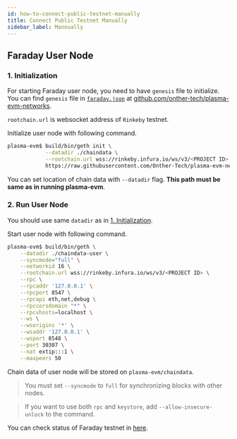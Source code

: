 ```yaml
---
id: how-to-connect-public-testnet-manually
title: Connect Public Testnet Manually
sidebar_label: Mannually
---
```


## Faraday User Node

### 1. Initialization

For starting Faraday user node, you need to have `genesis` file to initialize. You can find `genesis` file in [`faraday.json`](https://github.com/Onther-Tech/plasma-evm-networks/blob/master/faraday-testnet/faraday.json) at [github.com/onther-tech/plasma-evm-networks](https://github.com/Onther-Tech/plasma-evm-networks/tree/master/faraday-testnet).

`rootchain.url` is websocket address of `Rinkeby` testnet.

Initialize user node with following command.

```bash
plasma-evm$ build/bin/geth init \
            --datadir ./chaindata \
            --rootchain.url wss://rinkeby.infura.io/ws/v3/<PROJECT ID> \
            https://raw.githubusercontent.com/Onther-Tech/plasma-evm-networks/master/faraday-testnet/faraday.json
```

You can set location of chain data with `--datadir` flag. **This path must be same as in running plasma-evm**.

### 2. Run User Node

You should use same `datadir` as in [1. Initialization](how-to-connect-public-testnet-manually#1-initialization).

Start user node with following command.

```bash
plasma-evm$ build/bin/geth \
    --datadir ./chaindata-user \
    --syncmode="full" \
    --networkid 16 \
    --rootchain.url wss://rinkeby.infura.io/ws/v3/<PROJECT ID> \
    --rpc \
    --rpcaddr '127.0.0.1' \
    --rpcport 8547 \
    --rpcapi eth,net,debug \
    --rpccorsdomain "*" \
    --rpcvhosts=localhost \
    --ws \
    --wsorigins '*' \
    --wsaddr '127.0.0.1' \
    --wsport 8548 \
    --port 30307 \
    --nat extip:::1 \
    --maxpeers 50
```

Chain data of user node will be stored on `plasma-evm/chaindata`.

> You must set `--syncmode` to `full` for synchronizing blocks with other nodes.

> If you want to use both `rpc` and `keystore`, add `--allow-insecure-unlock` to the command.

You can check status of Faraday testnet in [here](http://ethstats.faraday.tokamak.network/).